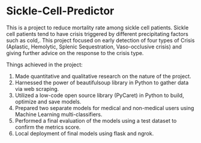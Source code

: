 # Sickle-Cell-Predictor

This is a project to reduce mortality rate among sickle cell patients. 
Sickle cell patients tend to have crisis triggered by different precipitating factors such as cold,. This project focused on early detection of four types of Crisis (Aplastic, Hemolytic, Splenic Sequestration, Vaso-occlusive crisis) and giving further advice on the response to the crisis type.

Things achieved in the project:
1. Made quantitative and qualitative research on the nature of the project.
2. Harnessed the power of beautifulsoup library in Python to gather data via web scraping.
3. Utilized a low-code open source library (PyCaret) in Python to build, optimize and save models.
4. Prepared two separate models for medical and non-medical users using Machine Learning multi-classifiers.
5. Performed a final evaluation of the models using a test dataset to confirm the metrics score.
6. Local deployment of final models using flask and ngrok.
